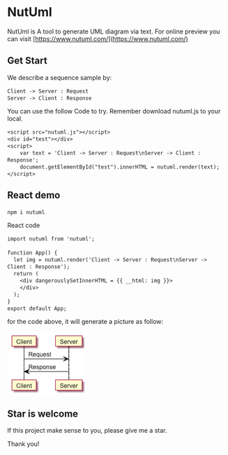 # NutUml
NutUml is A tool to generate UML diagram via text. For online preview you can visit [https://www.nutuml.com/](https://www.nutuml.com/)


## Get Start

We describe a sequence sample by:
```
Client -> Server : Request
Server -> Client : Response
```
You can use the follow Code to try. Remember download nutuml.js to your local.

```
<script src="nutuml.js"></script>
<div id="test"></div>
<script>
    var text = 'Client -> Server : Request\nServer -> Client : Response';
    document.getElementById("test").innerHTML = nutuml.render(text);
</script>
```

## React demo

```
npm i nutuml
```
React code

```
import nutuml from 'nutuml';

function App() {
  let img = nutuml.render('Client -> Server : Request\nServer -> Client : Response');
  return (
    <div dangerouslySetInnerHTML = {{ __html: img }}>
    </div>
  );
}
export default App;
```

for the code above, it will generate a picture as follow:

![img](./img/demo.png)

## Star is welcome

If this project make sense to you, please give me a star.

Thank you!
